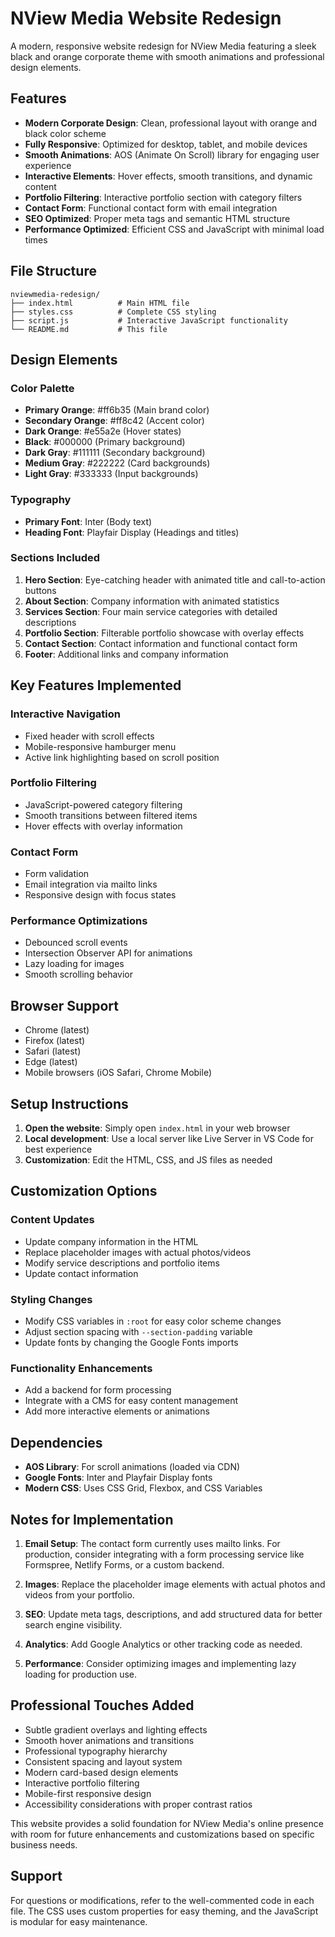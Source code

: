 # NView Media Website Redesign

A modern, responsive website redesign for NView Media featuring a sleek black and orange corporate theme with smooth animations and professional design elements.

## Features

- **Modern Corporate Design**: Clean, professional layout with orange and black color scheme
- **Fully Responsive**: Optimized for desktop, tablet, and mobile devices
- **Smooth Animations**: AOS (Animate On Scroll) library for engaging user experience
- **Interactive Elements**: Hover effects, smooth transitions, and dynamic content
- **Portfolio Filtering**: Interactive portfolio section with category filters
- **Contact Form**: Functional contact form with email integration
- **SEO Optimized**: Proper meta tags and semantic HTML structure
- **Performance Optimized**: Efficient CSS and JavaScript with minimal load times

## File Structure

```
nviewmedia-redesign/
├── index.html          # Main HTML file
├── styles.css          # Complete CSS styling
├── script.js           # Interactive JavaScript functionality
└── README.md           # This file
```

## Design Elements

### Color Palette
- **Primary Orange**: #ff6b35 (Main brand color)
- **Secondary Orange**: #ff8c42 (Accent color)
- **Dark Orange**: #e55a2e (Hover states)
- **Black**: #000000 (Primary background)
- **Dark Gray**: #111111 (Secondary background)
- **Medium Gray**: #222222 (Card backgrounds)
- **Light Gray**: #333333 (Input backgrounds)

### Typography
- **Primary Font**: Inter (Body text)
- **Heading Font**: Playfair Display (Headings and titles)

### Sections Included
1. **Hero Section**: Eye-catching header with animated title and call-to-action buttons
2. **About Section**: Company information with animated statistics
3. **Services Section**: Four main service categories with detailed descriptions
4. **Portfolio Section**: Filterable portfolio showcase with overlay effects
5. **Contact Section**: Contact information and functional contact form
6. **Footer**: Additional links and company information

## Key Features Implemented

### Interactive Navigation
- Fixed header with scroll effects
- Mobile-responsive hamburger menu
- Active link highlighting based on scroll position

### Portfolio Filtering
- JavaScript-powered category filtering
- Smooth transitions between filtered items
- Hover effects with overlay information

### Contact Form
- Form validation
- Email integration via mailto links
- Responsive design with focus states

### Performance Optimizations
- Debounced scroll events
- Intersection Observer API for animations
- Lazy loading for images
- Smooth scrolling behavior

## Browser Support

- Chrome (latest)
- Firefox (latest)
- Safari (latest)
- Edge (latest)
- Mobile browsers (iOS Safari, Chrome Mobile)

## Setup Instructions

1. **Open the website**: Simply open `index.html` in your web browser
2. **Local development**: Use a local server like Live Server in VS Code for best experience
3. **Customization**: Edit the HTML, CSS, and JS files as needed

## Customization Options

### Content Updates
- Update company information in the HTML
- Replace placeholder images with actual photos/videos
- Modify service descriptions and portfolio items
- Update contact information

### Styling Changes
- Modify CSS variables in `:root` for easy color scheme changes
- Adjust section spacing with `--section-padding` variable
- Update fonts by changing the Google Fonts imports

### Functionality Enhancements
- Add a backend for form processing
- Integrate with a CMS for easy content management
- Add more interactive elements or animations

## Dependencies

- **AOS Library**: For scroll animations (loaded via CDN)
- **Google Fonts**: Inter and Playfair Display fonts
- **Modern CSS**: Uses CSS Grid, Flexbox, and CSS Variables

## Notes for Implementation

1. **Email Setup**: The contact form currently uses mailto links. For production, consider integrating with a form processing service like Formspree, Netlify Forms, or a custom backend.

2. **Images**: Replace the placeholder image elements with actual photos and videos from your portfolio.

3. **SEO**: Update meta tags, descriptions, and add structured data for better search engine visibility.

4. **Analytics**: Add Google Analytics or other tracking code as needed.

5. **Performance**: Consider optimizing images and implementing lazy loading for production use.

## Professional Touches Added

- Subtle gradient overlays and lighting effects
- Smooth hover animations and transitions
- Professional typography hierarchy
- Consistent spacing and layout system
- Modern card-based design elements
- Interactive portfolio filtering
- Mobile-first responsive design
- Accessibility considerations with proper contrast ratios

This website provides a solid foundation for NView Media's online presence with room for future enhancements and customizations based on specific business needs.

## Support

For questions or modifications, refer to the well-commented code in each file. The CSS uses custom properties for easy theming, and the JavaScript is modular for easy maintenance.